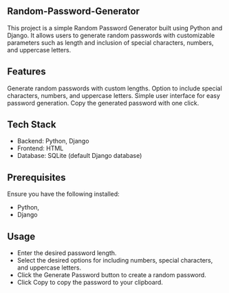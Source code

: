 ## Random-Password-Generator
This project is a simple Random Password Generator built using Python and Django. It allows users to generate random passwords with customizable parameters such as length and inclusion of special characters, numbers, and uppercase letters.

## Features
Generate random passwords with custom lengths.
Option to include special characters, numbers, and uppercase letters.
Simple user interface for easy password generation.
Copy the generated password with one click.

## Tech Stack
* Backend: Python, Django
* Frontend: HTML
* Database: SQLite (default Django database)


## Prerequisites
Ensure you have the following installed:
* Python,
* Django

## Usage
* Enter the desired password length.
* Select the desired options for including numbers, special characters, and uppercase letters.
* Click the Generate Password button to create a random password.
* Click Copy to copy the password to your clipboard.





